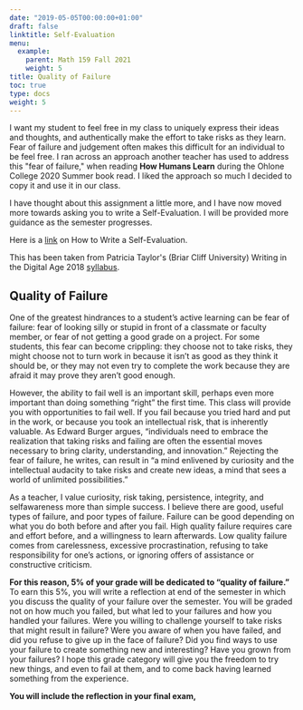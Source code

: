 ```yaml
---
date: "2019-05-05T00:00:00+01:00"
draft: false
linktitle: Self-Evaluation
menu:
  example:
    parent: Math 159 Fall 2021
    weight: 5
title: Quality of Failure
toc: true
type: docs
weight: 5
---
```

I want my student to feel free in my class to uniquely express their ideas and thoughts, and authentically make the effort to take risks as they learn. Fear of failure and judgement often makes this difficult for an individual to be feel free.  I ran across an approach another teacher has used to address this "fear of failure," when reading **How Humans Learn** during the Ohlone College 2020 Summer book read.  I liked the approach so much I decided to copy it and use it in our class.  

I have thought about this assignment a little more, and I have now moved more towards asking you to write a Self-Evaluation.  I will be provided more guidance as the semester progresses.

Here is a [link](http://fairhaven.wvu.edu/how-write-self-evaluation) on How to Write a Self-Evaluation.

This has been taken from Patricia Taylor's (Briar Cliff University) Writing in the Digital Age 2018 [syllabus](http://www.patriciartaylor.com/syllabi.html). 

## Quality of Failure

One of the greatest hindrances to a student’s active learning can be fear of
failure: fear of looking silly or stupid in front of a classmate or faculty member,
or fear of not getting a good grade on a project. For some students, this fear
can become crippling: they choose not to take risks, they might choose not to
turn work in because it isn’t as good as they think it should be, or they may not
even try to complete the work because they are afraid it may prove they aren’t
good enough.

However, the ability to fail well is an important skill, perhaps even more
important than doing something “right” the first time. This class will provide
you with opportunities to fail well. If you fail because you tried hard and put
in the work, or because you took an intellectual risk, that is inherently
valuable. As Edward Burger argues, “individuals need to embrace the
realization that taking risks and failing are often the essential moves necessary
to bring clarity, understanding, and innovation.” Rejecting the fear of failure,
he writes, can result in “a mind enlivened by curiosity and the intellectual
audacity to take risks and create new ideas, a mind that sees a world of
unlimited possibilities.” 

As a teacher, I value curiosity, risk taking, persistence, integrity, and selfawareness more than simple success. I believe there are good, useful types of
failure, and poor types of failure. Failure can be good depending on what you
do both before and after you fail. High quality failure requires care and effort
before, and a willingness to learn afterwards. Low quality failure comes from
carelessness, excessive procrastination, refusing to take responsibility for
one’s actions, or ignoring offers of assistance or constructive criticism.

**For this reason, 5% of your grade will be dedicated to “quality of
failure.”** To earn this 5%, you will write a reflection at end of the semester
in which you discuss the quality of your failure over the semester. You
will be graded not on how much you failed, but what led to your failures and
how you handled your failures. Were you willing to challenge yourself to take
risks that might result in failure? Were you aware of when you have failed,
and did you refuse to give up in the face of failure? Did you find ways to use
your failure to create something new and interesting? Have you grown from
your failures? I hope this grade category will give you the freedom to try new
things, and even to fail at them, and to come back having learned something
from the experience. 

**You will include the reflection in your final exam,**



